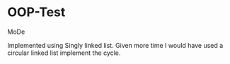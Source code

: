 OOP-Test
========

MoDe

Implemented using Singly linked list. Given more time I would have used a circular linked list implement the cycle.
